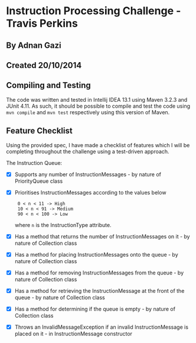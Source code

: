 # Instruction Processing Challenge - Travis Perkins
## By Adnan Gazi
## Created 20/10/2014

## Compiling and Testing
The code was written and tested in Intellij IDEA 13.1 using Maven 3.2.3 and JUnit 4.11. As such, it should be possible
to compile and test the code using `mvn compile` and `mvn test` respectively using this version of Maven.

## Feature Checklist
Using the provided spec, I have made a checklist of features which I will be completing throughout the challenge using
a test-driven approach.

The Instruction Queue:

 - [x] Supports any number of InstructionMessages - by nature of PriorityQueue class
 - [x] Prioritises InstructionMessages according to the values below
        
        0 < n < 11 -> High
        10 < n < 91 -> Medium
        90 < n < 100 -> Low
    where `n` is the InstructionType attribute.
 
 - [x] Has a method that returns the number of InstructionMessages on it - by nature of Collection class
 - [x] Has a method for placing InstructionMessages onto the queue - by nature of Collection class
 - [x] Has a method for removing InstructionMessages from the queue - by nature of Collection class
 - [x] Has a method for retrieving the InstructionMessage at the front of the queue - by nature of Collection class
 - [x] Has a method for determining if the queue is empty - by nature of Collection class
 - [x] Throws an InvalidMessageException if an invalid InstructionMessage is placed on it - in InstructionMessage
    constructor
